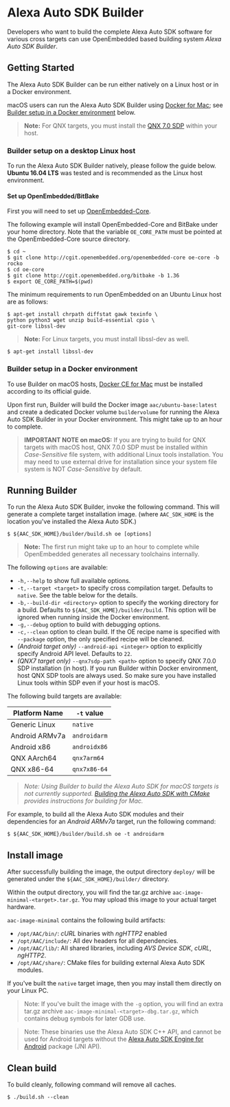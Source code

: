 # Alexa Auto SDK Builder

Developers who want to build the complete Alexa Auto SDK software for various cross targets can use OpenEmbedded based building system *Alexa Auto SDK Builder*.

## Getting Started

The Alexa Auto SDK Builder can be run either natively on a Linux host or in a Docker environment.

macOS users can run the Alexa Auto SDK Builder using [Docker for Mac](https://www.docker.com/docker-mac); see [Builder setup in a Docker environment](#docker) below.

>**Note:** For QNX targets, you must install the [QNX 7.0 SDP](http://blackberry.qnx.com/en/sdp7/sdp70_download) within your host.

### Builder setup on a desktop Linux host

To run the Alexa Auto SDK Builder natively, please follow the guide below. **Ubuntu 16.04 LTS** was tested and is recommended as the Linux host environment.

#### Set up OpenEmbedded/BitBake

First you will need to set up [OpenEmbedded-Core](https://www.openembedded.org/wiki/OpenEmbedded-Core).

The following example will install OpenEmbedded-Core and BitBake under your home directory. Note that the variable `OE_CORE_PATH` must be pointed at the OpenEmbedded-Core source directory.

```
$ cd ~
$ git clone http://cgit.openembedded.org/openembedded-core oe-core -b rocko
$ cd oe-core
$ git clone http://cgit.openembedded.org/bitbake -b 1.36
$ export OE_CORE_PATH=$(pwd)
```

The minimum requirements to run OpenEmbedded on an Ubuntu Linux host are as follows:

```
$ apt-get install chrpath diffstat gawk texinfo \
python python3 wget unzip build-essential cpio \
git-core libssl-dev
```
>**Note:** For Linux targets, you must install libssl-dev as well.

```
$ apt-get install libssl-dev
```

### Builder setup in a Docker environment <a name = "docker"></a>

To use Builder on macOS hosts, [Docker CE for Mac](https://www.docker.com/docker-mac) must be installed according to its official guide.

Upon first run, Builder will build the Docker image `aac/ubuntu-base:latest` and create a dedicated Docker volume `buildervolume` for running the Alexa Auto SDK Builder in your Docker environment. This might take up to an hour to complete.

>**IMPORTANT NOTE on macOS:** If you are trying to build for QNX targets with macOS host, QNX 7.0.0 SDP must be installed within *Case-Sensitive* file system, with additional Linux tools installation. You may need to use external drive for installation since your system file system is NOT *Case-Sensitive* by default.

## Running Builder

To run the Alexa Auto SDK Builder, invoke the following command. This will generate a complete target installation image. (where `AAC_SDK_HOME` is the location you've installed the Alexa Auto SDK.)

```
$ ${AAC_SDK_HOME}/builder/build.sh oe [options]
```

>**Note:** The first run might take up to an hour to complete while OpenEmbedded generates all necessary toolchains internally.

The following `options` are available:

* `-h,--help` to show full available options.
* `-t,--target <target>` to specify cross compilation target. Defaults to `native`. See the table below for the details.
* `-b,--build-dir <directory>` option to specify the working directory for a build. Defaults to `${AAC_SDK_HOME}/builder/build`. This option will be ignored when running inside the Docker environment.
* `-g,--debug` option to build with debugging options.
* `-c,--clean` option to clean build. If the OE recipe name is specified with `--package` option, the only specified recipe will be cleaned.
* *(Android target only)* `--android-api <integer>` option to explicitly specify Android API level. Defaults to `22`.
* *(QNX7 target only)* `--qnx7sdp-path <path>` option to specify QNX 7.0.0 SDP installation (in host). If you run Builder within Docker environment, host QNX SDP tools are always used. So make sure you have installed Linux tools within SDP even if your host is macOS.

The following build targets are available:

| Platform Name  |  `-t` value  |
| -------------- | ------------ |
| Generic Linux  | `native`     |
| Android ARMv7a | `androidarm` |
| Android x86    | `androidx86` |
| QNX AArch64    | `qnx7arm64`  |
| QNX x86-64     | `qnx7x86-64` |


>*Note: Using Builder to build the Alexa Auto SDK for macOS targets is not currently supported. [Building the Alexa Auto SDK with CMake](ConfigureCMake.md) provides instructions for building for Mac.*

For example, to build all the Alexa Auto SDK modules and their dependencies for an *Android ARMv7a* target, run the following command:

```
$ ${AAC_SDK_HOME}/builder/build.sh oe -t androidarm
```

## Install image

After successfully building the image, the output directory `deploy/` will be generated under the `${AAC_SDK_HOME}/builder/` directory.

Within the output directory, you will find the tar.gz archive `aac-image-minimal-<target>.tar.gz`. You may upload this image to your actual target hardware.

`aac-image-minimal` contains the following build artifacts:

* `/opt/AAC/bin/`: *cURL* binaries with *ngHTTP2* enabled
* `/opt/AAC/include/`: All dev headers for all dependencies.
* `/opt/AAC/lib/`: All shared libraries, including *AVS Device SDK*, *cURL*, *ngHTTP2*.
* `/opt/AAC/share/`: CMake files for building external Alexa Auto SDK modules.

If you've built the `native` target image, then you may install them directly on your Linux PC.

>Note: If you've built the image with the `-g` option, you will find an extra tar.gz archive `aac-image-minimal-<target>-dbg.tar.gz`, which contains debug symbols for later GDB use.

>Note: These binaries use the Alexa Auto SDK C++ API, and cannot be used for Android targets without the [Alexa Auto SDK Engine for Android](../platforms/android/README.md) package (JNI API).

## Clean build

To build cleanly, following command will remove all caches.

```
$ ./build.sh --clean
```
